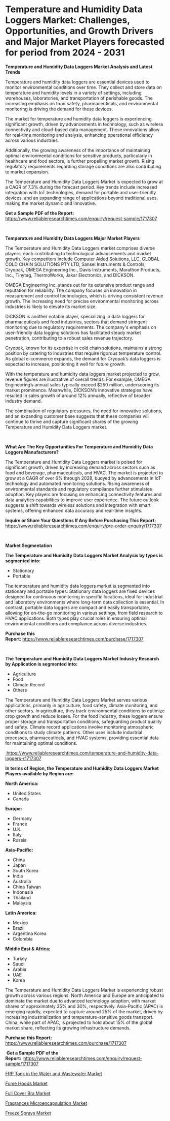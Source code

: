 <p><h1>Temperature and Humidity Data Loggers Market: Challenges, Opportunities, and Growth Drivers and Major Market Players forecasted for period from 2024 - 2031</h1></p><p><strong>Temperature and Humidity Data Loggers Market Analysis and Latest Trends</strong></p>
<p><p>Temperature and humidity data loggers are essential devices used to monitor environmental conditions over time. They collect and store data on temperature and humidity levels in a variety of settings, including warehouses, laboratories, and transportation of perishable goods. The increasing emphasis on food safety, pharmaceuticals, and environmental monitoring is driving the demand for these devices. </p><p>The market for temperature and humidity data loggers is experiencing significant growth, driven by advancements in technology, such as wireless connectivity and cloud-based data management. These innovations allow for real-time monitoring and analysis, enhancing operational efficiency across various industries. </p><p>Additionally, the growing awareness of the importance of maintaining optimal environmental conditions for sensitive products, particularly in healthcare and food sectors, is further propelling market growth. Rising regulatory requirements regarding storage conditions are also contributing to market expansion. </p><p>The Temperature and Humidity Data Loggers Market is expected to grow at a CAGR of 7.3% during the forecast period. Key trends include increased integration with IoT technologies, demand for portable and user-friendly devices, and an expanding range of applications beyond traditional uses, making the market dynamic and innovative.</p></p>
<p><strong>Get a Sample PDF of the Report:&nbsp;</strong> <a href="https://www.reliableresearchtimes.com/enquiry/request-sample/1717307?utm_campaign=1425&utm_medium=2&utm_source=Github&utm_content=ia&utm_term=14102024&utm_id=temperature-and-humidity-data-loggers">https://www.reliableresearchtimes.com/enquiry/request-sample/1717307</a></p>
<p>&nbsp;</p>
<p><strong>Temperature and Humidity Data Loggers Major Market Players</strong></p>
<p><p>The Temperature and Humidity Data Loggers market comprises diverse players, each contributing to technological advancements and market growth. Key competitors include Computer Aided Solutions, LLC, GLOBAL COLD CHAIN SOLUTIONS PTY LTD, Sansel Instruments & Controls, Cryopak, OMEGA Engineering Inc., Davis Instruments, Marathon Products, Inc., Tinytag, ThermoWorks, Jakar Electronics, and DICKSON.</p><p>OMEGA Engineering Inc. stands out for its extensive product range and reputation for reliability. The company focuses on innovation in measurement and control technologies, which is driving consistent revenue growth. The increasing need for precise environmental monitoring across industries is likely to elevate its market size.</p><p>DICKSON is another notable player, specializing in data loggers for pharmaceuticals and food industries, sectors that demand stringent monitoring due to regulatory requirements. The company's emphasis on user-friendly data logging solutions has facilitated steady market penetration, contributing to a robust sales revenue trajectory.</p><p>Cryopak, known for its expertise in cold chain solutions, maintains a strong position by catering to industries that require rigorous temperature control. As global e-commerce expands, the demand for Cryopak’s data loggers is expected to increase, positioning it well for future growth.</p><p>With the temperature and humidity data loggers market projected to grow, revenue figures are illustrative of overall trends. For example, OMEGA Engineering’s annual sales typically exceed $250 million, underscoring its market prominence. Meanwhile, DICKSON’s innovative strategies have resulted in sales growth of around 12% annually, reflective of broader industry demand.</p><p>The combination of regulatory pressures, the need for innovative solutions, and an expanding customer base suggests that these companies will continue to thrive and capture significant shares of the growing Temperature and Humidity Data Loggers market.</p></p>
<p>&nbsp;</p>
<p><strong>What Are The Key Opportunities For Temperature and Humidity Data Loggers Manufacturers?</strong></p>
<p><p>The Temperature and Humidity Data Loggers market is poised for significant growth, driven by increasing demand across sectors such as food and beverage, pharmaceuticals, and HVAC. The market is projected to grow at a CAGR of over 6% through 2028, buoyed by advancements in IoT technology and automated monitoring solutions. Rising awareness of environmental standards and regulatory compliance further stimulates adoption. Key players are focusing on enhancing connectivity features and data analytics capabilities to improve user experience. The future outlook suggests a shift towards wireless solutions and integration with smart systems, offering enhanced data accuracy and real-time insights.</p></p>
<p><strong>Inquire or Share Your Questions If Any Before Purchasing This Report:</strong> <a href="https://www.reliableresearchtimes.com/enquiry/pre-order-enquiry/1717307?utm_campaign=1425&utm_medium=2&utm_source=Github&utm_content=ia&utm_term=14102024&utm_id=temperature-and-humidity-data-loggers">https://www.reliableresearchtimes.com/enquiry/pre-order-enquiry/1717307</a></p>
<p>&nbsp;</p>
<p><strong>Market Segmentation</strong></p>
<p><strong>The Temperature and Humidity Data Loggers Market Analysis by types is segmented into:</strong></p>
<p><ul><li>Stationary</li><li>Portable</li></ul></p>
<p><p>The temperature and humidity data loggers market is segmented into stationary and portable types. Stationary data loggers are fixed devices designed for continuous monitoring in specific locations, ideal for industrial and laboratory environments where long-term data collection is essential. In contrast, portable data loggers are compact and easily transportable, allowing for on-the-go monitoring in various settings, from field research to HVAC applications. Both types play crucial roles in ensuring optimal environmental conditions and compliance across diverse industries.</p></p>
<p><strong>Purchase this Report:&nbsp;</strong><a href="https://www.reliableresearchtimes.com/purchase/1717307?utm_campaign=1425&utm_medium=2&utm_source=Github&utm_content=ia&utm_term=14102024&utm_id=temperature-and-humidity-data-loggers">https://www.reliableresearchtimes.com/purchase/1717307</a></p>
<p>&nbsp;</p>
<p><strong>The Temperature and Humidity Data Loggers Market Industry Research by Application is segmented into:</strong></p>
<p><ul><li>Agriculture</li><li>Food</li><li>Climate Record</li><li>Others</li></ul></p>
<p><p>The Temperature and Humidity Data Loggers Market serves various applications, primarily in agriculture, food safety, climate monitoring, and other sectors. In agriculture, they track environmental conditions to optimize crop growth and reduce losses. For the food industry, these loggers ensure proper storage and transportation conditions, safeguarding product quality and safety. Climate record applications involve monitoring atmospheric conditions to study climate patterns. Other uses include industrial processes, pharmaceuticals, and HVAC systems, providing essential data for maintaining optimal conditions.</p></p>
<p><a href="https://www.reliableresearchtimes.com/temperature-and-humidity-data-loggers-r1717307?utm_campaign=1425&utm_medium=2&utm_source=Github&utm_content=ia&utm_term=14102024&utm_id=temperature-and-humidity-data-loggers">&nbsp;https://www.reliableresearchtimes.com/temperature-and-humidity-data-loggers-r1717307</a></p>
<p><strong>In terms of Region, the Temperature and Humidity Data Loggers Market Players available by Region are:</strong></p>
<p>
    <p> <strong> North America: </strong>
        <ul>
            <li>United States</li>
            <li>Canada</li>
        </ul>
        </p> 
    <p> <strong> Europe: </strong>
        <ul>
            <li>Germany</li>
            <li>France</li>
            <li>U.K.</li>
            <li>Italy</li>
            <li>Russia</li>
        </ul>
        </p> 
    <p> <strong> Asia-Pacific: </strong>
        <ul>
            <li>China</li>
            <li>Japan</li>
            <li>South Korea</li>
            <li>India</li>
            <li>Australia</li>
            <li>China Taiwan</li>
            <li>Indonesia</li>
            <li>Thailand</li>
            <li>Malaysia</li>
        </ul>
        </p> 
    <p> <strong> Latin America: </strong>
        <ul>
            <li>Mexico</li>
            <li>Brazil</li>
            <li>Argentina Korea</li>
            <li>Colombia</li>
        </ul>
        </p> 
    <p> <strong> Middle East & Africa: </strong>
        <ul>
            <li>Turkey</li>
            <li>Saudi</li>
            <li>Arabia</li>
            <li>UAE</li>
            <li>Korea</li>
        </ul>
    </p>
    </p>
<p><p>The Temperature and Humidity Data Loggers Market is experiencing robust growth across various regions. North America and Europe are anticipated to dominate the market due to advanced technology adoption, with market shares of approximately 35% and 30%, respectively. Asia-Pacific (APAC) is emerging rapidly, expected to capture around 25% of the market, driven by increasing industrialization and temperature-sensitive goods transport. China, while part of APAC, is projected to hold about 15% of the global market share, reflecting its growing infrastructure demands.</p></p>
<p><strong>Purchase this Report: </strong><a href="https://www.reliableresearchtimes.com/purchase/1717307?utm_campaign=1425&utm_medium=2&utm_source=Github&utm_content=ia&utm_term=14102024&utm_id=temperature-and-humidity-data-loggers">https://www.reliableresearchtimes.com/purchase/1717307</a></p>
<p>&nbsp;<strong>Get a Sample PDF of the Report:&nbsp;&nbsp;</strong><a href="https://www.reliableresearchtimes.com/enquiry/request-sample/1717307?utm_campaign=1425&utm_medium=2&utm_source=Github&utm_content=ia&utm_term=14102024&utm_id=temperature-and-humidity-data-loggers">https://www.reliableresearchtimes.com/enquiry/request-sample/1717307</a></p>
<p><strong></strong></p>
<p><p><a href="https://www.linkedin.com/pulse/regional-adaptations-global-frp-tank-water-wastewater-market-i9krf?utm_campaign=1425&utm_medium=2&utm_source=Github&utm_content=ia&utm_term=14102024&utm_id=temperature-and-humidity-data-loggers">FRP Tank in the Water and Wastewater Market</a></p><p><a href="https://www.linkedin.com/pulse/fume-hoods-market-global-regional-analysis-focus-end-user-product-bgnlf?utm_campaign=1425&utm_medium=2&utm_source=Github&utm_content=ia&utm_term=14102024&utm_id=temperature-and-humidity-data-loggers">Fume Hoods Market</a></p><p><a href="https://www.linkedin.com/pulse/full-cover-bra-market-velocity-135-cagr-trajectory-2024-2031-hashub-ycg0f?utm_campaign=1425&utm_medium=2&utm_source=Github&utm_content=ia&utm_term=14102024&utm_id=temperature-and-humidity-data-loggers">Full Cover Bra Market</a></p><p><a href="https://www.linkedin.com/pulse/global-fragrances-microencapsulation-market-sector2024-2031-ctv2e?utm_campaign=1425&utm_medium=2&utm_source=Github&utm_content=ia&utm_term=14102024&utm_id=temperature-and-humidity-data-loggers">Fragrances Microencapsulation Market</a></p><p><a href="https://www.linkedin.com/pulse/strategic-roadmap-success-global-freeze-sprays-market-analysis-idgoe?utm_campaign=1425&utm_medium=2&utm_source=Github&utm_content=ia&utm_term=14102024&utm_id=temperature-and-humidity-data-loggers">Freeze Sprays Market</a></p></p>